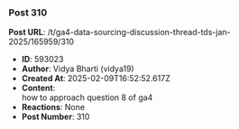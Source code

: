 ### Post 310
**Post URL**: /t/ga4-data-sourcing-discussion-thread-tds-jan-2025/165959/310
- **ID**: 593023
- **Author**: Vidya Bharti (vidya19)
- **Created At**: 2025-02-09T16:52:52.617Z
- **Content**:  
  how to approach question 8 of ga4
- **Reactions**: None
- **Post Number**: 310

